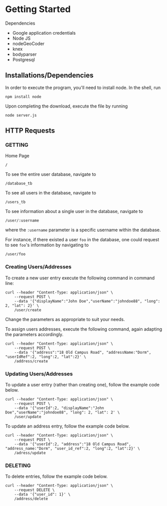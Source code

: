 # Getting Started

Dependencies
- Google application credentials
- Node JS
- nodeGeoCoder
- knex
- bodyparser
- Postgresql

## Installations/Dependencies

In order to execute the program, you'll need to install node. In the shell, run
```
npm install node
```

Upon completing the download, execute the file by running
```
node server.js
```

## HTTP Requests

### GETTING
Home Page
```
/
```
To see the entire user database, navigate to
```
/database_tb
```
To see all users in the database, navigate to
```
/users_tb
```
To see information about a single user in the database, navigate to
```
/user/:username
```
where the `:username` parameter is a specific username within the database.

For instance, if there existed a user `foo` in the database, one could request to see `foo`'s information by navigating to
```
/user/foo
```
### Creating Users/Addresses
To create a new user entry execute the following command in command line:
```
curl --header "Content-Type: application/json" \
    --request POST \
    --data '{"displayName":"John Doe","userName":"johndoe88", "long": 2, "lat": 2}' \
    /user/create
```
Change the parameters as appropriate to suit your needs.

To assign users addresses, execute the following command, again adapting the parameters accordingly.
```
curl --header "Content-Type: application/json" \
    --request POST \
    --data '{"address":"18 Old Campus Road", "addressName:"Dorm", "userIdRef":2, "long":2, "lat":2}' \
    /address/create
```

### Updating Users/Addresses

To update a user entry (rather than creating one), follow the example code below.

```
curl --header "Content-Type: application/json" \
    --request POST \
    --data '{"userId":2, "displayName":"John Doe","userName":"johndoe88", "long": 2, "lat": 2' \
    /user/update
```

To update an address entry, follow the example code below.

```
curl --header "Content-Type: application/json" \
    --request POST \
    --data '{"userId":2, "address":"18 Old Campus Road", "address_name:"Dorm", "user_id_ref":2, "long":2, "lat":2}' \
    /adress/update
```

### DELETING
To delete entries, follow the example code below.

```
curl --header "Content-Type: application/json" \
    --request DELETE \
    --data '{"user_id": 1}' \
    /address/delete
```
